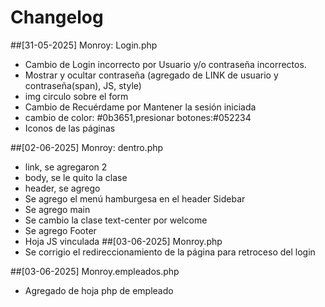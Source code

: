 # Changelog

##[31-05-2025] Monroy: Login.php

- Cambio de Login incorrecto por Usuario y/o contraseña incorrectos.
- Mostrar y ocultar contraseña (agregado de LINK  de usuario y contraseña(span), JS, style)
- img circulo sobre el form 
- Cambio de Recuérdame por Mantener la sesión iniciada
- cambio de color:  #0b3651,presionar botones:#052234
- Iconos de las páginas   

##[02-06-2025] Monroy: dentro.php
- link, se agregaron 2
- body, se le quito la clase
- header, se agrego
- Se agrego el menú hamburgesa en el header Sidebar
- Se agrego main
- Se cambio la clase text-center por welcome
- Se agrego Footer
- Hoja JS vinculada
##[03-06-2025] Monroy.php
- Se corrigio el redireccionamiento de la página para retroceso del login

##[03-06-2025] Monroy.empleados.php
- Agregado de hoja php de empleado 